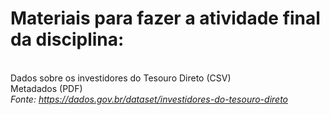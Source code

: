 # Materiais para fazer a atividade final da disciplina:
<br> Dados sobre os investidores do Tesouro Direto (CSV)
<br> Metadados (PDF)
<br> <i> Fonte:  https://dados.gov.br/dataset/investidores-do-tesouro-direto
